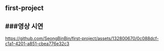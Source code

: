 ﻿## first-project

###영상 시연
----

https://github.com/SeongBinBin/first-project/assets/132800670/0c088dcf-c1a1-4201-a851-cbea776e32c3

